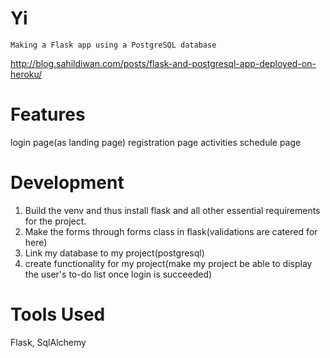 # Yi
    Making a Flask app using a PostgreSQL database

http://blog.sahildiwan.com/posts/flask-and-postgresql-app-deployed-on-heroku/

# Features
login page(as landing page)
registration page
activities schedule page



# Development 
1. Build the venv and thus install flask and all other essential requirements for the project.  
2. Make the forms through forms class in flask(validations are catered for here)  
3. Link my database to my project(postgresql)  
4. create functionality for my project(make my project be able to display the user's to-do list once login is succeeded)


# Tools Used
Flask, SqlAlchemy
